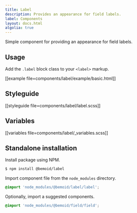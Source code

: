 ```yaml
---
title: Label
description: Provides an appearance for field labels.
label: Components
layout: docs.html
algolia: true
---
```


Simple component for providing an appearance for field labels.

## Usage

Add the `.label` block class to your `<label>` markup.

[[example file=components/label/example/basic.html]]

## Styleguide

[[styleguide file=components/label/label.scss]]

## Variables

[[variables file=components/label/_variables.scss]]

## Standalone installation

Install package using NPM.

```bash
$ npm install @bemoid/label
```

Import component file from the `node_modules` directory.

```scss
@import 'node_modules/@bemoid/label/label';
```

Optionally, import a suggested components.

```scss
@import 'node_modules/@bemoid/field/field';
```